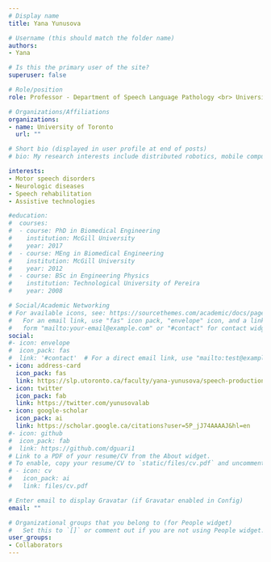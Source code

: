 ```yaml
---
# Display name
title: Yana Yunusova

# Username (this should match the folder name)
authors:
- Yana

# Is this the primary user of the site?
superuser: false

# Role/position
role: Professor - Department of Speech Language Pathology <br> University of Toronto

# Organizations/Affiliations
organizations:
- name: University of Toronto
  url: ""

# Short bio (displayed in user profile at end of posts)
# bio: My research interests include distributed robotics, mobile computing and programmable matter.

interests:
- Motor speech disorders 
- Neurologic diseases
- Speech rehabilitation 
- Assistive technologies

#education:
#  courses:
#  - course: PhD in Biomedical Engineering
#    institution: McGill University
#    year: 2017
#  - course: MEng in Biomedical Engineering
#    institution: McGill University
#    year: 2012
#  - course: BSc in Engineering Physics
#    institution: Technological University of Pereira
#    year: 2008

# Social/Academic Networking
# For available icons, see: https://sourcethemes.com/academic/docs/page-builder/#icons
#   For an email link, use "fas" icon pack, "envelope" icon, and a link in the
#   form "mailto:your-email@example.com" or "#contact" for contact widget.
social:
#- icon: envelope
#  icon_pack: fas
#  link: '#contact'  # For a direct email link, use "mailto:test@example.org".
- icon: address-card
  icon_pack: fas
  link: https://slp.utoronto.ca/faculty/yana-yunusova/speech-production-lab/
- icon: twitter
  icon_pack: fab
  link: https://twitter.com/yunusovalab
- icon: google-scholar
  icon_pack: ai
  link: https://scholar.google.ca/citations?user=5P_jJ74AAAAJ&hl=en
#- icon: github
#  icon_pack: fab
#  link: https://github.com/dguari1
# Link to a PDF of your resume/CV from the About widget.
# To enable, copy your resume/CV to `static/files/cv.pdf` and uncomment the lines below.
# - icon: cv
#   icon_pack: ai
#   link: files/cv.pdf

# Enter email to display Gravatar (if Gravatar enabled in Config)
email: ""

# Organizational groups that you belong to (for People widget)
#   Set this to `[]` or comment out if you are not using People widget.
user_groups:
- Collaborators
---
```

